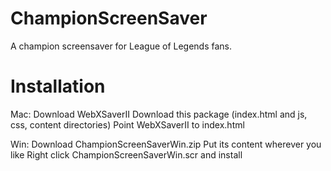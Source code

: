 ChampionScreenSaver
===================

A champion screensaver for League of Legends fans.

Installation
===================
Mac: 
Download WebXSaverII
Download this package (index.html and js, css, content directories)
Point WebXSaverII to index.html

Win:
Download ChampionScreenSaverWin.zip
Put its content wherever you like
Right click ChampionScreenSaverWin.scr and install
